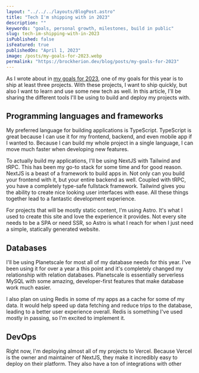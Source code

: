 ```yaml
---
layout: "../../../layouts/BlogPost.astro"
title: "Tech I'm shipping with in 2023"
description: ""
keywords: "goals, personal growth, milestones, build in public"
slug: tech-im-shipping-with-in-2023
isPublished: false
isFeatured: true
publishedOn: "April 1, 2023"
image: /posts/my-goals-for-2023.webp
permalink: "https://brockherion.dev/blog/posts/my-goals-for-2023"
---
```


As I wrote about in [my goals for 2023](https://brockherion.dev/blog/posts/my-goals-for-2023/), one of my goals for this year is to ship at least three projects. With these projects, I want to ship quickly, but also I want to learn and use some new tech as well. In this article, I'll be sharing the different tools I'll be using to build and deploy my projects with.

## Programming languages and frameworks

My preferred language for building applications is TypeScript. TypeScript is great because I can use it for my frontend, backend, and even mobile app if I wanted to. Because I can build my whole project in a single language, I can move much faster when developing new features.

To actually build my applications, I'll be using NextJS with Tailwind and tRPC. This has been my go-to stack for some time and for good reason. NextJS is a beast of a framework to build apps in. Not only can you build your frontend with it, but your entire backend as well. Coupled with tRPC, you have a completely type-safe fullstack framework. Tailwind gives you the ability to create nice looking user interfaces with ease. All these things together lead to a fantastic development experience.

For projects that will be mostly static content, I'm using Astro. It's what I used to create this site and love the experience it provides. Not every site needs to be a SPA or need SSR, so Astro is what I reach for when I just need a simple, statically generated website.

## Databases

I'll be using Planetscale for most all of my database needs for this year. I've been using it for over a year a this point and it's completely changed my relationship with relation databases. Planetscale is essentially serverless MySQL with some amazing, developer-first features that make database work much easier.

I also plan on using Redis in some of my apps as a cache for some of my data. It would help speed up data fetching and reduce trips to the database, leading to a better user experience overall. Redis is something I've used mostly in passing, so I'm excited to implement it.

## DevOps

Right now, I'm deploying almost all of my projects to Vercel. Because Vercel is the owner and maintainer of NextJS, they make it incredibly easy to deploy on their platform. They also have a ton of integrations with other 
